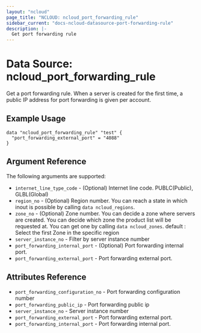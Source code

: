 ```yaml
---
layout: "ncloud"
page_title: "NCLOUD: ncloud_port_forwarding_rule"
sidebar_current: "docs-ncloud-datasource-port-forwarding-rule"
description: |-
  Get port forwarding rule
---
```


# Data Source: ncloud_port_forwarding_rule

Get a port forwarding rule.
When a server is created for the first time, a public IP address for port forwarding is given per account.

## Example Usage

```hcl
data "ncloud_port_forwarding_rule" "test" {
  "port_forwarding_external_port" = "4088"
}
```

## Argument Reference

The following arguments are supported:

* `internet_line_type_code` - (Optional) Internet line code. PUBLC(Public), GLBL(Global)
* `region_no` - (Optional) Region number. You can reach a state in which inout is possible by calling `data ncloud_regions`.
* `zone_no` - (Optional) Zone number. You can decide a zone where servers are created. You can decide which zone the product list will be requested at.
  You can get one by calling `data ncloud_zones`.
  default : Select the first Zone in the specific region
* `server_instance_no` - Filter by server instance number
* `port_forwarding_internal_port` - (Optional) Port forwarding internal port.
* `port_forwarding_external_port` - Port forwarding external port.

## Attributes Reference

* `port_forwarding_configuration_no` - Port forwarding configuration number
* `port_forwarding_public_ip` - Port forwarding public ip
* `server_instance_no` - Server instance number
* `port_forwarding_external_port` - Port forwarding external port.
* `port_forwarding_internal_port` - Port forwarding internal port.